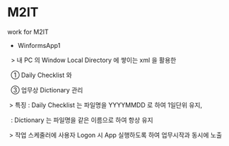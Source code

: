 # M2IT

work for M2IT



* WinformsApp1

&nbsp; > 내 PC 의 Window Local Directory 에 쌓이는 xml 을 활용한 

&nbsp;  ① Daily Checklist 와

&nbsp;  ③ 업무상 Dictionary 관리



&nbsp;> 특징 : Daily Checklist 는 파일명을 YYYYMMDD 로 하여 1일단위 유지,

&nbsp;             : Dictionary 는 파일명을 같은 이름으로 하여 항상 유지



&nbsp;> 작업 스케줄러에 사용자 Logon 시 App 실행하도록 하여 업무시작과 동시에 노출

